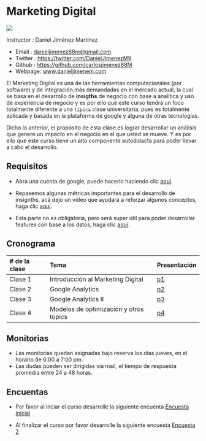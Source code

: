 # Marketing Digital

![](http://www.cidesco.org.co/wp-content/uploads/2019/03/unal_full_09.jpg)


Instructor : Daniel Jiménez Martínez

* Email : danieljimenez88m@gmail.com
* Twitter : https://twitter.com/DanielJimenezM9
* Github : https://github.com/carlosjimenez88M
* Webpage: www.danieljimenem.com


El Marketing Digital es una de las herramientas computacionales (por software) y de integración,más demandadas en el mercado actual, la cual se basa en el desarrollo de **insigths** de negocio con base a analítica y uso de experiencia de negocio y es por ello que este curso tendrá un foco totalmente diferente a una `típica` clase universitaria, pues es totalmente aplicada y basada en la plataforma de google y alguna de otras tecnologías.

Dicho lo anterior, el propósito de esta clase es lograr desarrollar un análisis que genere un impacto en el negocio en el que usted se mueve. Y es por ello que este curso tiene un alto componente autodidacta para poder llevar a cabo el desarrollo. 


## Requisitos

* Abra una cuenta de google, puede hacerlo haciendo clic [aquí](https://analytics.google.com/analytics/web/).

* Repasemos algunas métricas importantes para el desarrollo de insignths, acá dejo un vídeo que ayudará a reforzar algunos conceptos, haga clic [aquí](https://www.youtube.com/watch?v=tY07KGyyUP8).

* Esta parte no es obligatoria, pero será super útil para poder desarrollar features con base a los datos, haga clic [aquí](https://www.youtube.com/watch?v=W985tOFCX30).

## Cronograma

|# de la clase|Tema|Presentación|
|:------------|:----|-----------|
|Clase 1|Introducción al Marketing Digital|[p1]()|
|Clase 2|Google Analytics |[p2]()|
|Clase 3|Google Analytics II|[p3]()|
|Clase 4|Modelos de optimización y otros topics|[p4]()|

## Monitorias

* Las monitorias quedan asignadas bajo reserva los días jueves, en el horario de 6:00 a 7:00 pm.
* Las dudas pueden ser dirigidas vía mail, el tiempo de respuesta promedia entre 24 a 48 horas.




## Encuentas

* Por favor al inciar el curso desarrolle la siguiente encuenta
[Encuesta Inicial](https://docs.google.com/forms/d/e/1FAIpQLSe6uY6Ba5UTeCbWNyKMOZCuB1NcSqf-bTBqMR3PbQO7ARhdSw/viewform?usp=sf_link)

* Al finalizar el curso por favor desarrolle la siguiente encuesta [Encuesta 2](https://docs.google.com/forms/d/e/1FAIpQLSe6uY6Ba5UTeCbWNyKMOZCuB1NcSqf-bTBqMR3PbQO7ARhdSw/viewform?usp=sf_link)






